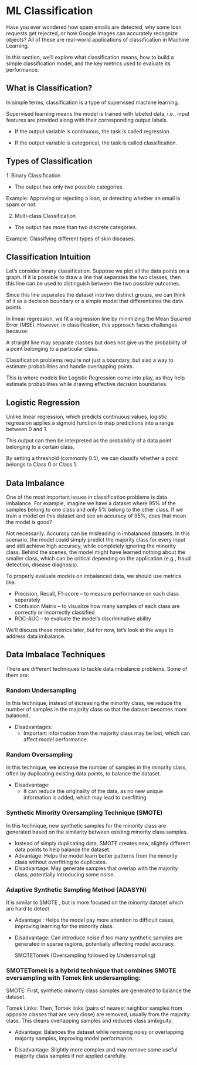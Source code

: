 # ML Classification

Have you ever wondered how spam emails are detected, why some loan requests get rejected, or how Google Images can accurately recognize objects?
All of these are real-world applications of classification in Machine Learning.

In this section, we’ll explore what classification means, how to build a simple classification model, and the key metrics used to evaluate its performance.

## What is Classification?

In simple terms, classification is a type of supervised machine learning.

Supervised learning means the model is trained with labeled data, i.e., input features are provided along with their corresponding output labels.

- If the output variable is continuous, the task is called regression.

- If the output variable is categorical, the task is called classification.

## Types of Classification

1 .Binary Classification

  - The output has only two possible categories.

Example: Approving or rejecting a loan, or detecting whether an email is spam or not.

2. Multi-class Classification

 - The output has more than two discrete categories.

Example: Classifying different types of skin diseases.

## Classification Intuition

Let’s consider binary classification. Suppose we plot all the data points on a graph. If it is possible to draw a line that separates the two classes, then this line can be used to distinguish between the two possible outcomes.

Since this line separates the dataset into two distinct groups, we can think of it as a decision boundary or a simple model that differentiates the data points.

In linear regression, we fit a regression line by minimizing the Mean Squared Error (MSE). However, in classification, this approach faces challenges because:

A straight line may separate classes but does not give us the probability of a point belonging to a particular class.

Classification problems require not just a boundary, but also a way to estimate probabilities and handle overlapping points.

This is where models like Logistic Regression come into play, as they help estimate probabilities while drawing effective decision boundaries.


## Logistic Regression

Unlike linear regression, which predicts continuous values, logistic regression applies a sigmoid function to map predictions into a range between 0 and 1.

This output can then be interpreted as the probability of a data point belonging to a certain class.

By setting a threshold (commonly 0.5), we can classify whether a point belongs to Class 0 or Class 1.


## Data Imbalance

One of the most important issues in classification problems is data imbalance. For example, imagine we have a dataset where 95% of the samples belong to one class and only 5% belong to the other class. If we train a model on this dataset and see an accuracy of 95%, does that mean the model is good?

Not necessarily. Accuracy can be misleading in imbalanced datasets. In this scenario, the model could simply predict the majority class for every input and still achieve high accuracy, while completely ignoring the minority class. Behind the scenes, the model might have learned nothing about the smaller class, which can be critical depending on the application (e.g., fraud detection, disease diagnosis).

To properly evaluate models on imbalanced data, we should use metrics like:

- Precision, Recall, F1-score – to measure performance on each class separately
- Confusion Matrix – to visualize how many samples of each class are correctly or incorrectly classified
- ROC-AUC – to evaluate the model’s discriminative ability

We’ll discuss these metrics later, but for now, let’s look at the ways to address data imbalance.

## Data Imbalace Techniques

There are different techniques to tackle data imbalance problems. Some of them are:

### Random Undersampling

In this technique, instead of increasing the minority class, we reduce the number of samples in the majority class so that the dataset becomes more balanced.

- Disadvantages:
  - Important information from the majority class may be lost, which can affect model performance.
 
### Random Oversampling

In this technique, we increase the number of samples in the minority class, often by duplicating existing data points, to balance the dataset.

- Disadvantage:
  - It can reduce the originality of the data, as no new unique information is added, which may lead to overfitting
 
### Synthetic Minority Oversampling Technique (SMOTE)

In this technique, new synthetic samples for the minority class are generated based on the similarity between existing minority class samples.

- Instead of simply duplicating data, SMOTE creates new, slightly different data points to help balance the dataset.
- Advantage: Helps the model learn better patterns from the minority class without overfitting to duplicates.
- Disadvantage: May generate samples that overlap with the majority class, potentially introducing some noise.

### Adaptive Synthetic Sampling Method (ADASYN)

It is similar to SMOTE , but is more focused on the minority dataset which are hard to detect
- Advantage : Helps the model pay more attention to difficult cases, improving learning for the minority class.
- Disadvantage: Can introduce noise if too many synthetic samples are generated in sparse regions, potentially affecting model accuracy.

  SMOTETomek (Oversampling followed by Undersampling)

### SMOTETomek is a hybrid technique that combines SMOTE oversampling with Tomek link undersampling:

SMOTE: First, synthetic minority class samples are generated to balance the dataset.

Tomek Links: Then, Tomek links (pairs of nearest neighbor samples from opposite classes that are very close) are removed, usually from the majority class. This cleans overlapping samples and reduces class ambiguity.

- Advantage: Balances the dataset while removing noisy or overlapping majority samples, improving model performance.

- Disadvantage: Slightly more complex and may remove some useful majority class samples if not applied carefully.
